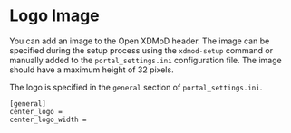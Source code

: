 Logo Image
==========

You can add an image to the Open XDMoD header.  The image can be
specified during the setup process using the `xdmod-setup` command or
manually added to the `portal_settings.ini` configuration file.  The
image should have a maximum height of 32 pixels.

The logo is specified in the `general` section of `portal_settings.ini`.

    [general]
    center_logo =
    center_logo_width =


